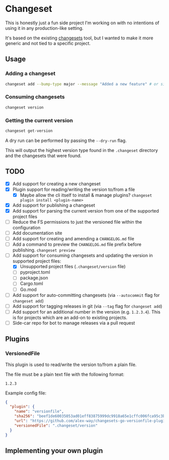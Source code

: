 # Changeset

This is honestly just a fun side project I'm working on with no intentions of using it in any production-like setting.

It's based on the existing [changesets](https://github.com/changesets/changesets) tool, but I wanted to make it more generic and not tied to a specific project.

## Usage

### Adding a changeset

```bash
changeset add --bump-type major --message "Added a new feature" # or simply `changeset add`
```

### Consuming changesets

```bash
changeset version
```

### Getting the current version

```bash
changeset get-version
```

A dry run can be performed by passing the `--dry-run` flag.

This will output the highest version type found in the `.changeset` directory and the changesets that were found.

## TODO

- [x] Add support for creating a new changeset
- [x] Plugin support for reading/writing the version to/from a file
  - [x] Maybe allow the cli itself to install & manage plugins? `changeset plugin install <plugin-name>`
- [x] Add support for publishing a changeset
- [x] Add support for parsing the current version from one of the supported project files
- [ ] Reduce the FS permissions to just the versioned file within the configuration
- [ ] Add documentation site
- [ ] Add support for creating and amending a `CHANGELOG.md` file
- [ ] Add a command to preview the `CHANGELOG.md` file prefix before publishing. `changeset preview`
- [ ] Add support for consuming changesets and updating the version in supported project files:
  - [x] Unsupported project files (`.changeset/version` file)
  - [ ] pyproject.toml
  - [ ] package.json
  - [ ] Cargo.toml
  - [ ] Go.mod
- [ ] Add support for auto-committing changesets (via `--autocommit` flag for `changeset add`)
- [ ] Add support for tagging releases in git (via `--tag` flag for `changeset add`)
- [ ] Add support for an additional number in the version (e.g. `1.2.3.4`). This is for projects which are an add-on to existing projects.
- [ ] Side-car repo for bot to manage releases via a pull request

## Plugins

### VersionedFile

This plugin is used to read/write the version to/from a plain file.

The file must be a plain text file with the following format:

```text
1.2.3
```

Example config file:

```json
{
  "plugin": {
    "name": "versionfile",
    "sha256": "beef1de60035053ad01eff83875999dc9918a65e1cffc006fca95c3bfbe55d70",
    "url": "https://github.com/alex-way/changesets-go-versionfile-plugin/releases/download/0.0.2/versionfile.wasm",
    "versionedFile": ".changeset/version"
  }
}
```

## Implementing your own plugin
